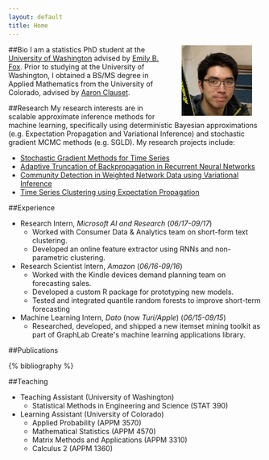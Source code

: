 ```yaml
---
layout: default
title: Home
---
```


##Bio
<img src="images/christopher_aicher_ski.jpg" alt="Christopher Aicher" align="right" style="height:140px; width:140px; margin:0px 20px">
I am a statistics PhD student at the [University of Washington](http://www.stat.washington.edu/) advised by [Emily B. Fox](https://www.stat.washington.edu/~ebfox/).
Prior to studying at the University of Washington, I obtained a BS/MS degree in Applied Mathematics from the University of Colorado, advised by [Aaron Clauset](http://tuvalu.santafe.edu/~aaronc/).

##Research
My research interests are in scalable approximate inference methods for machine learning,
specifically using deterministic Bayesian approximations (e.g. Expectation Propagation and Variational Inference)
and stochastic gradient MCMC methods (e.g. SGLD).
My research projects include:

* [Stochastic Gradient Methods for Time Series](https://arxiv.org/abs/1810.09098)
* [Adaptive Truncation of Backpropagation in Recurrent Neural Networks](https://arxiv.org/abs/1905.07473)
* [Community Detection in Weighted Network Data using Variational Inference](https://arxiv.org/abs/1404.0431)
* [Time Series Clustering using Expectation Propagation](https://arxiv.org/abs/1807.07621)

##Experience
* Research Intern, *Microsoft AI and Research* (*06/17-09/17*)
    * Worked with Consumer Data \& Analytics team on short-form text clustering.
    * Developed an online feature extractor using RNNs and non-parametric clustering.
* Research Scientist Intern, *Amazon* (*06/16-09/16*)
    * Worked with the Kindle devices demand planning team on forecasting sales.
    * Developed a custom R package for prototyping new models.
    * Tested and integrated quantile random forests to improve short-term forecasting
* Machine Learning Intern, *Dato* (now *Turi/Apple*) (*06/15-09/15*)
    * Researched, developed, and shipped a new itemset mining toolkit as part
 of GraphLab Create's machine learning applications library.


##Publications

{% bibliography %}

<!-- See Also: [My Google Scholar Profile](https://scholar.google.com/citations?user=UWwqmrkAAAAJ&hl=en) 

##Presentations


-->

##Teaching

* Teaching Assistant (University of Washington)
    * Statistical Methods in Engineering and Science (STAT 390)
* Learning Assistant (University of Colorado)
    * Applied Probability (APPM 3570)
    * Mathematical Statistics (APPM 4570)
    * Matrix Methods and Applications (APPM 3310)
    * Calculus 2 (APPM 1360)





